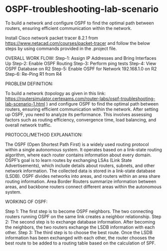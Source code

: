 # OSPF-troubleshooting-lab-scenario
To build a network and configure OSPF to find the optimal path between routers, ensuring efficient communication within the network.



Install Cisco network packet tracer 8.2.1 from https://www.netacad.com/courses/packet-tracer and follow the below steps by using commands provided in the .project file.

OVERALL WORK FLOW:
Step-1: Assign IP Addresses and Bring Interfaces Up
Step-2: Enable OSPF Routing
Step-3: Perform ping tests
Step-4: View OSPF Database on R2
Step-5: Enable OSPF for Network 192.168.1.0 on R2
Step-6: Re-Ping R1 from R4

PROBLEM DEFINITION:

To build a network (topology as given in this link: https://routersimulator.certexams.com/router-labs/ospf-troubleshooting-lab-scenario-1.html ) and configure OSPF to find the optimal path between routers, ensuring efficient communication within the network.  After setting up OSPF, you need to analyze its performance. This involves assessing factors such as routing efficiency, convergence time, load balancing, and overall network traffic.

PROTOCOL/METHOD EXPLANATION:

The OSPF (Open Shortest Path First) is a widely used routing protocol within a single autonomous system. It operates based on a link-state routing algorithm, where each router contains information about every domain. OSPF’s goal is to learn routes by exchanging LSAs (Link State Advertisements), which include details about routers, subnets, and other network information. The collected data is stored in a link-state database (LSDB). OSPF divides networks into areas, and routers within an area share routing information. Area Border Routers summarize information between areas, and backbone routers connect different areas within the autonomous system.

WORKING OF OSPF:

Step 1: The first step is to become OSPF neighbors. The two connecting routers running OSPF on the same link creates a neighbor relationship.
Step 2: The second step is to exchange database information. After becoming the neighbors, the two routers exchange the LSDB information with each other.
Step 3: The third step is to choose the best route. Once the LSDB information has been exchanged with each other, the router chooses the best route to be added to a routing table based on the calculation of SPF.

